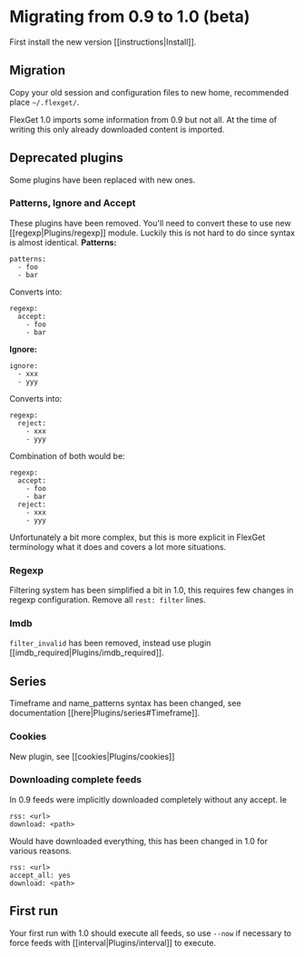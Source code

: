 # Migrating from 0.9 to 1.0 (beta)

First install the new version [[instructions|Install]].

## Migration

Copy your old session and configuration files to new home, recommended place `~/.flexget/`.

FlexGet 1.0 imports some information from 0.9 but not all. At the time of writing this only already downloaded content is imported.

## Deprecated plugins

Some plugins have been replaced with new ones.

### Patterns, Ignore and Accept

These plugins have been removed. You'll need to convert these to use new [[regexp|Plugins/regexp]] module. Luckily this is not hard to do since syntax is almost identical.
**Patterns:**


    patterns:
      - foo
      - bar


Converts into:


    regexp:
      accept:
        - foo
        - bar

**Ignore:**


    ignore:
      - xxx
      - yyy


Converts into:


    regexp:
      reject:
        - xxx
        - yyy


Combination of both would be:


    regexp:
      accept:
        - foo
        - bar
      reject:
        - xxx
        - yyy


Unfortunately a bit more complex, but this is more explicit in FlexGet terminology what it does and covers a lot more situations.

### Regexp

Filtering system has been simplified a bit in 1.0, this requires few changes in regexp configuration. Remove all `rest: filter` lines.

### Imdb

`filter_invalid` has been removed, instead use plugin [[imdb_required|Plugins/imdb_required]].

## Series

Timeframe and name_patterns syntax has been changed, see documentation [[here|Plugins/series#Timeframe]].

### Cookies

New plugin, see [[cookies|Plugins/cookies]]

### Downloading complete feeds

In 0.9 feeds were implicitly downloaded completely without any accept. Ie


    rss: <url>
    download: <path>


Would have downloaded everything, this has been changed in 1.0 for various reasons.


    rss: <url>
    accept_all: yes
    download: <path>


## First run

Your first run with 1.0 should execute all feeds, so use `--now` if necessary to force feeds with [[interval|Plugins/interval]] to execute.
